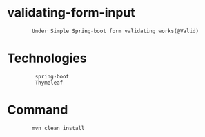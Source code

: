 # validating-form-input 
            Under Simple Spring-boot form validating works(@Valid)
            
            
 # Technologies
             spring-boot
             Thymeleaf
                          
 # Command 
            
            mvn clean install 
